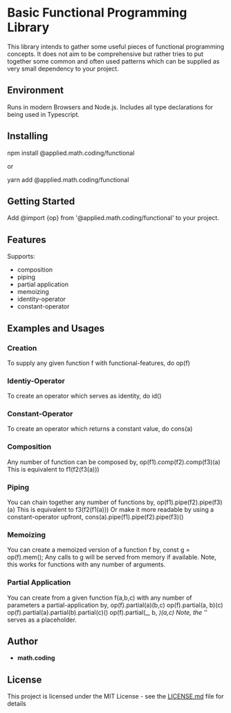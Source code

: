 # Basic Functional Programming Library

This library intends to gather some useful pieces of functional programming concepts.
It does not aim to be comprehensive but rather tries to put together some common and
often used patterns which can be supplied as very small dependency to your project.

## Environment

Runs in modern Browsers and Node.js.
Includes all type declarations for being used in Typescript.

## Installing

npm install @applied.math.coding/functional

or

yarn add @applied.math.coding/functional

## Getting Started

Add
@import {op} from '@applied.math.coding/functional'
to your project.

## Features

Supports:
- composition
- piping
- partial application
- memoizing
- identity-operator
- constant-operator

## Examples and Usages

### Creation
To supply any given function f with functional-features, do
op(f)

### Identiy-Operator
To create an operator which serves as identity, do
id()

### Constant-Operator
To create an operator which returns a constant value, do
cons(a)

### Composition
Any number of function can be composed by,
op(f1).comp(f2).comp(f3)(a)
This is equivalent to f1(f2(f3(a)))

### Piping
You can chain together any number of functions by,
op(f1).pipe(f2).pipe(f3)(a)
This is equivalent to f3(f2(f1(a)))
Or make it more readable by using a constant-operator upfront,
cons(a).pipe(f1).pipe(f2).pipe(f3)()

### Memoizing
You can create a memoized version of a function f by,
const g = op(f).mem();
Any calls to g will be served from memory if available.
Note, this works for functions with any number of arguments.

### Partial Application
You can create from a given function f(a,b,c) with any number of parameters a
partial-application by,
op(f).partial(a)(b,c)
op(f).partial(a, b)(c)
op(f).partial(a).partial(b).partial(c)()
op(f).partial(_, b, _)(a,c)
Note, the '_' serves as a placeholder.

## Author

* **math.coding**

## License

This project is licensed under the MIT License - see the [LICENSE.md](LICENSE.md) file for details



